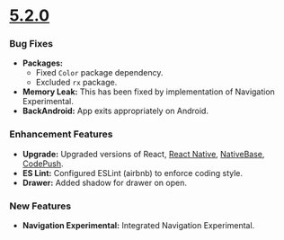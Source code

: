 # [5.2.0](http://gitstrap.com/strapmobile/FlatApp/tags/v5.2.0)

### Bug Fixes

- **Packages:**
    -   Fixed `Color` package dependency.
    -   Excluded `rx` package.
- **Memory Leak:** This has been fixed by implementation of Navigation Experimental.
- **BackAndroid:** App exits appropriately on Android.

### Enhancement Features

- **Upgrade:** Upgraded versions of React, [React Native](https://facebook.github.io/react-native/), [NativeBase](http://nativebase.io/), [CodePush](https://github.com/Microsoft/react-native-code-push).
- **ES Lint:** Configured ESLint (airbnb) to enforce coding style.
- **Drawer:** Added shadow for drawer on open.


### New Features

- **Navigation Experimental:** Integrated Navigation Experimental.